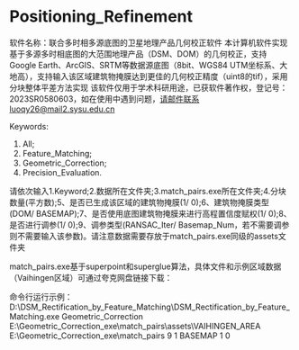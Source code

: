 # Positioning_Refinement
软件名称：联合多时相多源底图的卫星地理产品几何校正软件
本计算机软件实现基于多源多时相底图的大范围地理产品（DSM、DOM）的几何校正，支持Google Earth、ArcGIS、SRTM等数据源底图（8bit、WGS84 UTM坐标系、大地高），支持输入该区域建筑物掩膜达到更佳的几何校正精度（uint8的tif），采用分块整体平差方法实现
该软件仅用于学术科研用途，已获软件著作权，登记号：2023SR0580603，如在使用中遇到问题，请邮件联系luoqy26@mail2.sysu.edu.cn

Keywords:
1. All;
2. Feature_Matching;
3. Geometric_Correction;
4. Precision_Evaluation.

请依次输入1.Keyword;2.数据所在文件夹;3.match_pairs.exe所在文件夹;4.分块数量(平方数);5、是否已生成该区域的建筑物掩膜(1/ 0);6、建筑物掩膜类型(DOM/ BASEMAP);7、是否使用底图建筑物掩膜来进行高程置信度赋权(1/ 0);8、是否进行调参(1/ 0);9、调参类型(RANSAC_Iter/ Basemap_Num，若不需要调参则不需要输入该参数)。请注意数据需要存放于match_pairs.exe同级的assets文件夹

match_pairs.exe基于superpoint和superglue算法，具体文件和示例区域数据（Vaihingen区域）可通过夸克网盘链接下载：

命令行运行示例：
D:\DSM_Rectification_by_Feature_Matching\DSM_Rectification_by_Feature_Matching.exe Geometric_Correction E:\Geometric_Correction_exe\match_pairs\assets\VAIHINGEN_AREA E:\Geometric_Correction_exe\match_pairs 9 1 BASEMAP 1 0
